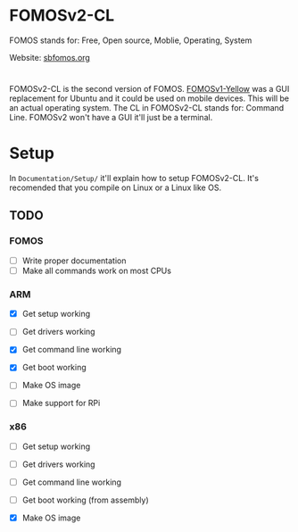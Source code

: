 # FOMOSv2-CL
FOMOS stands for: Free, Open source, Moblie, Operating, System

Website: [sbfomos.org](https://sbfomos.org/fomos)

#

FOMOSv2-CL is the second version of FOMOS.
[FOMOSv1-Yellow](https://github.com/NathanMcMillan54/FOMOSv1-Yellow) was a GUI replacement for Ubuntu and it could be 
used on mobile devices. This will be an actual operating system. The CL in FOMOSv2-CL stands for: Command Line. FOMOSv2 
won't have a GUI it'll just be a terminal.

# Setup
In ``Documentation/Setup/`` it'll explain how to setup FOMOSv2-CL. It's recomended that you compile on Linux or a Linux
like OS.


## TODO

### FOMOS
- [ ] Write proper documentation
- [ ] Make all commands work on most CPUs

### ARM
- [x] Get setup working
- [ ] Get drivers working
- [x] Get command line working
- [x] Get boot working
- [ ] Make OS image
- [ ] Make support for RPi


### x86
- [ ] Get setup working
- [ ] Get drivers working
- [ ] Get command line working
- [ ] Get boot working (from assembly)
- [x] Make OS image

